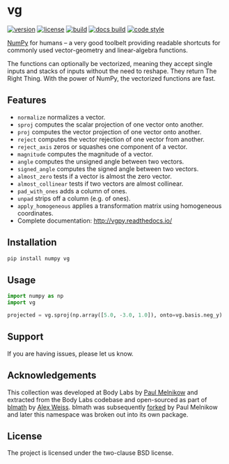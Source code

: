 vg
==

[![version](https://img.shields.io/pypi/v/vg.svg?style=flat-square)][pypi]
[![license](https://img.shields.io/pypi/l/vg.svg?style=flat-square)][pypi]
[![build](https://img.shields.io/circleci/project/github/lace/vg/master.svg?style=flat-square)][build]
[![docs build](https://img.shields.io/readthedocs/vgpy.svg?style=flat-square)][docs build]
[![code style](https://img.shields.io/badge/code%20style-black-black.svg?style=flat-square)][black]

[NumPy][] for humans – a very good toolbelt providing readable shortcuts for
commonly used vector-geometry and linear-algebra functions.

The functions can optionally be vectorized, meaning they accept single inputs
and stacks of inputs without the need to reshape. They return The Right Thing.
With the power of NumPy, the vectorized functions are fast.

[pypi]: https://pypi.org/project/vector_shortcuts/
[build]: https://circleci.com/gh/lace/vg/tree/master
[docs build]: https://vgpy.readthedocs.io/en/latest/
[black]: https://black.readthedocs.io/en/stable/
[lace]: https://github.com/metabolize/lace
[numpy]: https://www.numpy.org/


Features
--------

- `normalize` normalizes a vector.
- `sproj` computes the scalar projection of one vector onto another.
- `proj` computes the vector projection of one vector onto another.
- `reject` computes the vector rejection of one vector from another.
- `reject_axis` zeros or squashes one component of a vector.
- `magnitude` computes the magnitude of a vector.
- `angle` computes the unsigned angle between two vectors.
- `signed_angle` computes the signed angle between two vectors.
- `almost_zero` tests if a vector is almost the zero vector.
- `almost_collinear` tests if two vectors are almost collinear.
- `pad_with_ones` adds a column of ones.
- `unpad` strips off a column (e.g. of ones).
- `apply_homogeneous` applies a transformation matrix using homogeneous
  coordinates.
- Complete documentation: http://vgpy.readthedocs.io/


Installation
------------

```sh
pip install numpy vg
```


Usage
-----

```py
import numpy as np
import vg

projected = vg.sproj(np.array([5.0, -3.0, 1.0]), onto=vg.basis.neg_y)
```


Support
-------

If you are having issues, please let us know.


Acknowledgements
----------------

This collection was developed at Body Labs by [Paul Melnikow][] and extracted
from the Body Labs codebase and open-sourced as part of [blmath][] by [Alex
Weiss][]. blmath was subsequently [forked][fork] by Paul Melnikow and later
this namespace was broken out into its own package.

[paul melnikow]: https://github.com/paulmelnikow
[blmath]: https://github.com/bodylabs/blmath
[alex weiss]: https://github.com/algrs
[fork]: https://github.com/metabolize/blmath


License
-------

The project is licensed under the two-clause BSD license.
